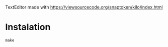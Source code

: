 TextEditor made with https://viewsourcecode.org/snaptoken/kilo/index.html

# Instalation
```
make
```
